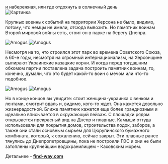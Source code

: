 <section>
    <title>Парк славы</title>
    <subtitle>и набережная, или где отдохнуть в солнечный день</subtitle>
</section>

<imgrow>
    <pic image_file="park.png" alt="Парк славы" />
    <img src="https://find-way.com.ua/components/com_jshopping/files/img_products/_DSC0255.jpg" alt="Картинка" />
</imgrow>

Крупных военных событий на территории Херсона не было, видимо, потому, что немцы не имели, отсюда вывозить. Но памятник воинам Второй мировой войны есть, стоит он в парке на берегу Днепра.

<imgrow>
    <img src="https://find-way.com.ua/components/com_jshopping/files/img_products/_DSC0254.jpg" alt="Amogus" />
    <img src="https://find-way.com.ua/components/com_jshopping/files/img_products/DJI_0593-325.jpg" alt="Amogus" />
</imgrow>

Несмотря на то, что строился этот парк во времена Советского Союза, в 60-е годы, несмотря на огромный интернационализм, на Херсонщине выпирают Украинские казацкие корни. И когда перед тогдашним обкомом партии поставлена ​​задача построить памятник воинам, то, конечно, думали, что это будет какой-то воин с мечом или что-то подобное.

<imgrow>
    <img src="https://find-way.com.ua/components/com_jshopping/files/img_products/_DSC0551.jpg" alt="Amogus" />
    <img src="https://find-way.com.ua/components/com_jshopping/files/img_products/_DSC0248.jpg" alt="Amogus" />
</imgrow>

Но в конце концов вы увидите: стоит женщина-украинка с венком и лентами, смотрит вдаль и, видимо, кого-то ждет. Она кажется довольно жизнерадостной. Ближе памятник кажется еще более грандиозным и идеально вписывается в окружающий пейзаж. С площадки рядом открывается прекрасный вид на Днепр и плавные. Камыши оттуда использовали для покрытия домов, строительства лодок, заборов, а также они стали основным сырьем для Цюрупинского бумажного комбината, который, к сожалению, сейчас закрыт. Эти плавные ранее тянулись до Днепропетровщины, пока не построили ГЭС и они не были затоплены крупнейшим водохранилищем - Каховским морем.

Детальнее - **[find-way.com](https://find-way.com.ua/ru/oblasti/khersonskaya/kherson/park-slavy-i-naberezhnaya-kherson)**
